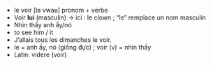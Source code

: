 
- le voir	[lə vwaʁ]	pronom + verbe
- Voir **lui** (masculin) → ici : le clown ; “le” remplace un nom masculin
- Nhìn thấy anh ấy/nó
- to see him / it
- J’allais tous les dimanches le voir.
- le = anh ấy, nó (giống đực) ; voir (v) = nhìn thấy
- Latin: videre (voir)